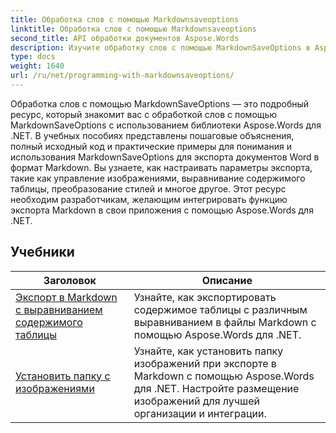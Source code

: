 ```yaml
---
title: Обработка слов с помощью Markdownsaveoptions
linktitle: Обработка слов с помощью Markdownsaveoptions
second_title: API обработки документов Aspose.Words
description: Изучите обработку слов с помощью MarkdownSaveOptions в Aspose.Words для .NET. Подробные руководства с примером кода для сохранения документов Word в формате Markdown.
type: docs
weight: 1640
url: /ru/net/programming-with-markdownsaveoptions/
---
```


Обработка слов с помощью MarkdownSaveOptions — это подробный ресурс, который знакомит вас с обработкой слов с помощью MarkdownSaveOptions с использованием библиотеки Aspose.Words для .NET. В учебных пособиях представлены пошаговые объяснения, полный исходный код и практические примеры для понимания и использования MarkdownSaveOptions для экспорта документов Word в формат Markdown. Вы узнаете, как настраивать параметры экспорта, такие как управление изображениями, выравнивание содержимого таблицы, преобразование стилей и многое другое. Этот ресурс необходим разработчикам, желающим интегрировать функцию экспорта Markdown в свои приложения с помощью Aspose.Words для .NET.

 ## Учебники
| Заголовок | Описание |
| --- | --- |
| [Экспорт в Markdown с выравниванием содержимого таблицы](./export-into-markdown-with-table-content-alignment/) | Узнайте, как экспортировать содержимое таблицы с различным выравниванием в файлы Markdown с помощью Aspose.Words для .NET. |
| [Установить папку с изображениями](./set-images-folder/) | Узнайте, как установить папку изображений при экспорте в Markdown с помощью Aspose.Words для .NET. Настройте размещение изображений для лучшей организации и интеграции.|